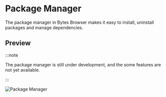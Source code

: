 # Package Manager

The package manager in Bytes Browser makes it easy to install, uninstall packages and manage dependencies.

## Preview

:::note

The package manager is still under development, and the some features are not yet available.

:::

![Package Manager](/gif/PackageManager.gif)
